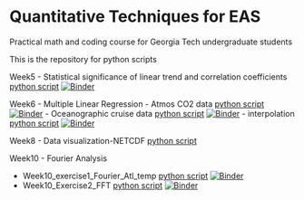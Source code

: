 # Quantitative Techniques for EAS 
Practical math and coding course for Georgia Tech undergraduate students

This is the repository for python scripts

Week5 - Statistical significance of linear trend and correlation coefficients [python script](https://github.com/eas2655-taka/python_scripts/blob/main/F2021/Week5_exercise.ipynb) [![Binder](https://mybinder.org/badge_logo.svg)](https://mybinder.org/v2/gh/eas2655-taka/python_scripts/HEAD?filepath=F2021%2FWeek5_exercise.ipynb)

Week6 - Multiple Linear Regression - Atmos CO2 data [python script](https://github.com/eas2655-taka/python_scripts/blob/main/F2021/week6_MLR_atmosCO2.ipynb) [![Binder](https://mybinder.org/badge_logo.svg)](https://mybinder.org/v2/gh/eas2655-taka/python_scripts/HEAD?filepath=F2021%2Fweek6_MLR_atmosCO2.ipynb) - Oceanographic cruise data [python script](https://github.com/eas2655-taka/python_scripts/blob/main/F2021/week6_MLR_ocean.ipynb) [![Binder](https://mybinder.org/badge_logo.svg)](https://mybinder.org/v2/gh/eas2655-taka/python_scripts/HEAD?filepath=F2021%2Fweek6_MLR_ocean.ipynb) - interpolation [python script](https://github.com/eas2655-taka/python_scripts/blob/main/F2021/interpolation.ipynb) [![Binder](https://mybinder.org/badge_logo.svg)](https://mybinder.org/v2/gh/eas2655-taka/python_scripts/HEAD?filepath=F2021%2Finterpolation.ipynb)

Week8 - Data visualization-NETCDF [python script](https://github.com/eas2655-taka/python_scripts/blob/main/F2021/Week8_exercise1_NETCDF.ipynb)  

Week10 - Fourier Analysis 
- Week10_exercise1_Fourier_Atl_temp [python script](https://github.com/eas2655-taka/python_scripts/blob/main/F2021/Week10_exercise1_Fourier_Atl_temp.ipynb)  [![Binder](https://mybinder.org/badge_logo.svg)](https://mybinder.org/v2/gh/eas2655-taka/python_scripts/HEAD?labpath=%2FF2021%2FWeek10_exercise1_Fourier_Atl_temp.ipynb) 
- Week10_Exercise2_FFT [python script](https://github.com/eas2655-taka/python_scripts/blob/main/F2021/Week10_Exercise2_FFT.ipynb)  [![Binder](https://mybinder.org/badge_logo.svg)](https://mybinder.org/v2/gh/eas2655-taka/python_scripts/HEAD?labpath=%2FF2021%2FWeek10_Exercise2_FFT.ipynb)
